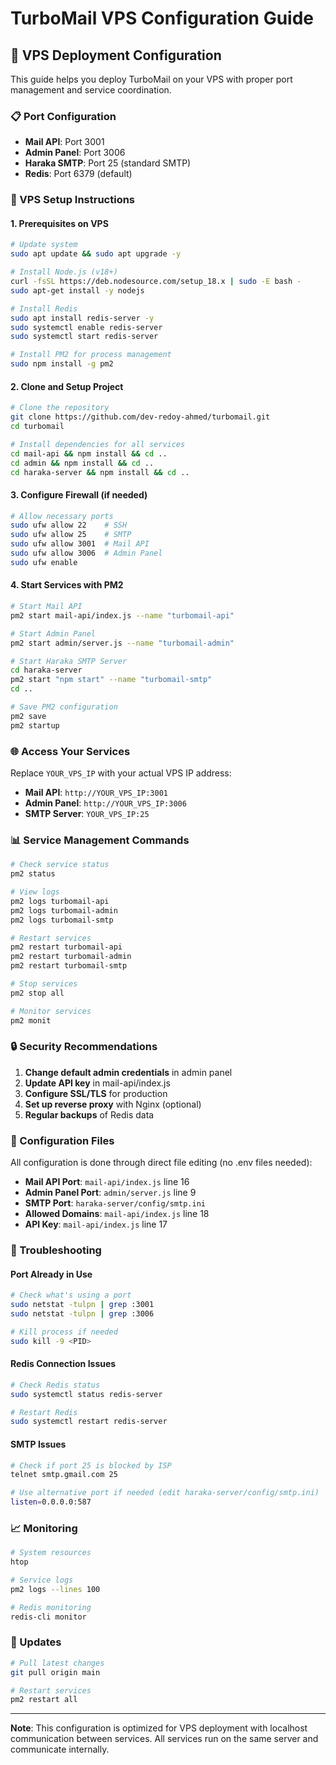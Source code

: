 # TurboMail VPS Configuration Guide

## 🚀 VPS Deployment Configuration

This guide helps you deploy TurboMail on your VPS with proper port management and service coordination.

### 📋 Port Configuration
- **Mail API**: Port 3001
- **Admin Panel**: Port 3006
- **Haraka SMTP**: Port 25 (standard SMTP)
- **Redis**: Port 6379 (default)

### 🔧 VPS Setup Instructions

#### 1. Prerequisites on VPS
```bash
# Update system
sudo apt update && sudo apt upgrade -y

# Install Node.js (v18+)
curl -fsSL https://deb.nodesource.com/setup_18.x | sudo -E bash -
sudo apt-get install -y nodejs

# Install Redis
sudo apt install redis-server -y
sudo systemctl enable redis-server
sudo systemctl start redis-server

# Install PM2 for process management
sudo npm install -g pm2
```

#### 2. Clone and Setup Project
```bash
# Clone the repository
git clone https://github.com/dev-redoy-ahmed/turbomail.git
cd turbomail

# Install dependencies for all services
cd mail-api && npm install && cd ..
cd admin && npm install && cd ..
cd haraka-server && npm install && cd ..
```

#### 3. Configure Firewall (if needed)
```bash
# Allow necessary ports
sudo ufw allow 22    # SSH
sudo ufw allow 25    # SMTP
sudo ufw allow 3001  # Mail API
sudo ufw allow 3006  # Admin Panel
sudo ufw enable
```

#### 4. Start Services with PM2
```bash
# Start Mail API
pm2 start mail-api/index.js --name "turbomail-api"

# Start Admin Panel
pm2 start admin/server.js --name "turbomail-admin"

# Start Haraka SMTP Server
cd haraka-server
pm2 start "npm start" --name "turbomail-smtp"
cd ..

# Save PM2 configuration
pm2 save
pm2 startup
```

### 🌐 Access Your Services

Replace `YOUR_VPS_IP` with your actual VPS IP address:

- **Mail API**: `http://YOUR_VPS_IP:3001`
- **Admin Panel**: `http://YOUR_VPS_IP:3006`
- **SMTP Server**: `YOUR_VPS_IP:25`

### 📊 Service Management Commands

```bash
# Check service status
pm2 status

# View logs
pm2 logs turbomail-api
pm2 logs turbomail-admin
pm2 logs turbomail-smtp

# Restart services
pm2 restart turbomail-api
pm2 restart turbomail-admin
pm2 restart turbomail-smtp

# Stop services
pm2 stop all

# Monitor services
pm2 monit
```

### 🔒 Security Recommendations

1. **Change default admin credentials** in admin panel
2. **Update API key** in mail-api/index.js
3. **Configure SSL/TLS** for production
4. **Set up reverse proxy** with Nginx (optional)
5. **Regular backups** of Redis data

### 🔧 Configuration Files

All configuration is done through direct file editing (no .env files needed):

- **Mail API Port**: `mail-api/index.js` line 16
- **Admin Panel Port**: `admin/server.js` line 9
- **SMTP Port**: `haraka-server/config/smtp.ini`
- **Allowed Domains**: `mail-api/index.js` line 18
- **API Key**: `mail-api/index.js` line 17

### 🚨 Troubleshooting

#### Port Already in Use
```bash
# Check what's using a port
sudo netstat -tulpn | grep :3001
sudo netstat -tulpn | grep :3006

# Kill process if needed
sudo kill -9 <PID>
```

#### Redis Connection Issues
```bash
# Check Redis status
sudo systemctl status redis-server

# Restart Redis
sudo systemctl restart redis-server
```

#### SMTP Issues
```bash
# Check if port 25 is blocked by ISP
telnet smtp.gmail.com 25

# Use alternative port if needed (edit haraka-server/config/smtp.ini)
listen=0.0.0.0:587
```

### 📈 Monitoring

```bash
# System resources
htop

# Service logs
pm2 logs --lines 100

# Redis monitoring
redis-cli monitor
```

### 🔄 Updates

```bash
# Pull latest changes
git pull origin main

# Restart services
pm2 restart all
```

---

**Note**: This configuration is optimized for VPS deployment with localhost communication between services. All services run on the same server and communicate internally.